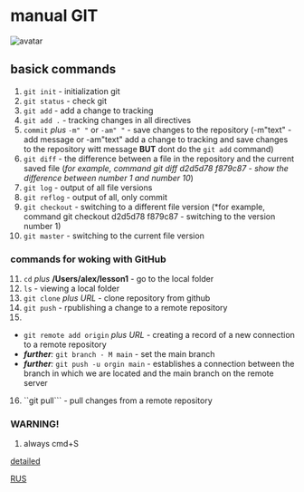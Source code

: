 # manual GIT 
![avatar](https://miro.medium.com/max/1200/1*hED79iPpQEcVg4R7BJs3SA.jpeg)

## basick commands

1. ```git init``` - initialization git
2. ```git status``` - check git
3. ```git add``` - add a change to tracking
4. ```git add .``` - tracking changes in all directives
5. ```commit``` *plus* ```-m" "``` or ```-am" "``` - save changes to the repository (-m"text" - add message or -am"text" add a change to tracking and save changes to the repository witt message **BUT** dont do the ```git add``` command)
6. ```git diff``` - the difference between a file in the repository and the current saved file (*for example, command git diff d2d5d78 f879c87 - show the difference between number 1 and number 10*)
7. ```git log``` - output of all file versions
8. ```git reflog``` - output of all, only commit
9. ```git checkout``` - switching to a different file version (*for example, command git checkout d2d5d78 f879c87 - switching to the version number 1)
10. ```git master``` - switching to the current file version

### commands for woking with GitHub

11. ```cd``` *plus* **/Users/alex/lesson1** - go to the local folder
12. ```ls``` - viewing a local folder
13. ```git clone``` *plus URL* - clone repository from github
14. ```git push``` - rpublishing a change to a remote repository
15. 
* ```git remote add origin``` *plus URL* - creating a record of a new connection to a remote repository 
* *__further__:* ```git branch - M main``` - set the main branch
* *__further__:* ```git push -u orgin main``` - establishes a connection between the branch in which we are located and the main branch on the remote server 
16. ``git pull``` - pull changes from a remote repository


### WARNING! 
1. always cmd+S

[detailed](https://git-scm.com/book/en/v2)

[RUS](https://git-scm.com/book/ru/v2)
